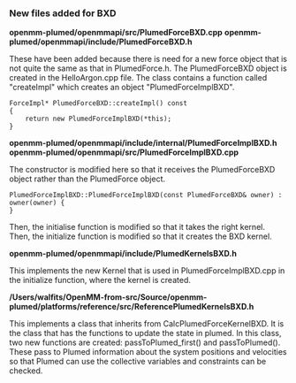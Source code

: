 ### New files added for BXD 

**openmm-plumed/openmmapi/src/PlumedForceBXD.cpp**
**openmm-plumed/openmmapi/include/PlumedForceBXD.h**

These have been added because there is need for a new force object that is not quite the same as that in PlumedForce.h.
The PlumedForceBXD object is created in the HelloArgon.cpp file. The class contains a function called "createImpl" which creates an object "PlumedForceImplBXD". 

```
ForceImpl* PlumedForceBXD::createImpl() const 
{
    return new PlumedForceImplBXD(*this);
}
```

**openmm-plumed/openmmapi/include/internal/PlumedForceImplBXD.h**
**openmm-plumed/openmmapi/src/PlumedForceImplBXD.cpp**

The constructor is modified here so that it receives the PlumedForceBXD object rather than the PlumedForce object.

```
PlumedForceImplBXD::PlumedForceImplBXD(const PlumedForceBXD& owner) : owner(owner) {
}
```

Then, the initialise function is modified so that it takes the right kernel. Then, the initialize function is modified so that it creates the BXD kernel.


**openmm-plumed/openmmapi/include/PlumedKernelsBXD.h**

This implements the new Kernel that is used in PlumedForceImplBXD.cpp in the initialize function, where the kernel is created.

**/Users/walfits/OpenMM-from-src/Source/openmm-plumed/platforms/reference/src/ReferencePlumedKernelsBXD.h**

This implements a class that inherits from CalcPlumedForceKernelBXD. It is the class that has the functions to update the state in plumed.
In this class, two new functions are created: passToPlumed_first() and passToPlumed(). These pass to Plumed information about the system positions and velocities so that Plumed can use the collective variables and constraints can be checked.





